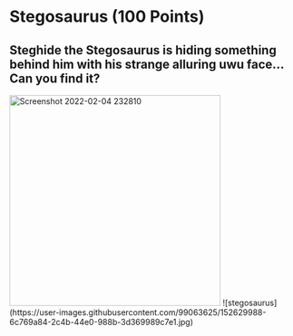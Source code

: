 # Stegosaurus (100 Points)
## Steghide the Stegosaurus is hiding something behind him with his strange alluring uwu face... Can you find it?
<img width="372" alt="Screenshot 2022-02-04 232810" src="https://user-images.githubusercontent.com/99063625/152629983-413478f2-bd8a-4688-9328-34a510636bb7.png">
![stegosaurus](https://user-images.githubusercontent.com/99063625/152629988-6c769a84-2c4b-44e0-988b-3d369989c7e1.jpg)
